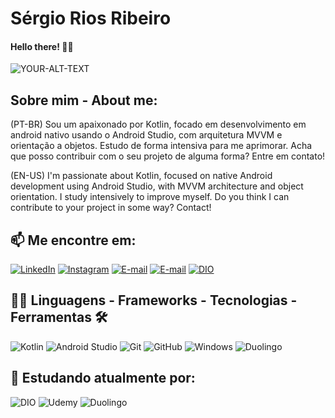 
# Sérgio Rios Ribeiro

#### Hello there! 👋🏻 <picture>
 <source media="(prefers-color-scheme: dark)" srcset="https://encrypted-tbn0.gstatic.com/images?q=tbn:ANd9GcTc3VBAHF9Lx_9XrS00Od3iQm0JuWZbZZjxmA&usqp=CAU">
 <source media="(prefers-color-scheme: light)" srcset="https://encrypted-tbn0.gstatic.com/images?q=tbn:ANd9GcSsTrTiOLut0QgwtxE7231afNeAYcdEc46FpX_00ZAcyuB-QveewKOBLI850nhd8cipKyw&usqp=CAU">
 <img alt="YOUR-ALT-TEXT" src="https://encrypted-tbn0.gstatic.com/images?q=tbn:ANd9GcSsTrTiOLut0QgwtxE7231afNeAYcdEc46FpX_00ZAcyuB-QveewKOBLI850nhd8cipKyw&usqp=CAU">
</picture>

##  Sobre mim - About me:

(PT-BR) Sou um apaixonado por Kotlin, focado em desenvolvimento em android nativo usando o Android Studio, com arquitetura MVVM e orientação a objetos. Estudo de forma intensiva para me aprimorar. Acha que posso contribuir com o seu projeto de alguma forma? Entre em contato!

(EN-US) I'm passionate about Kotlin, focused on native Android development using Android Studio, with MVVM architecture and object orientation. I study intensively to improve myself. Do you think I can contribute to your project in some way? Contact!

## 📫 Me encontre em:

[![LinkedIn](https://img.shields.io/badge/LinkedIn-0077B5?style=for-the-badge&logo=linkedin&logoColor=white)](https://www.linkedin.com/in/s%C3%A9rgio-rios-ribeiro-63201929b/)
[![Instagram](https://img.shields.io/badge/-Instagram-%23E4405F?style=for-the-badge&logo=instagram&logoColor=white)](https://www.instagram.com/sergioriosribeiro/)
[![E-mail](https://img.shields.io/badge/-Outlook-000?style=for-the-badge&logo=microsoft-outlook&logoColor=007BFF)](mailto:sergioriosribeiro@outlook.com)
[![E-mail](https://img.shields.io/badge/-Yahoo-FFFFFF?style=for-the-badge&logo=microsoft-outlook&logoColor=800080)](mailto:sergioriosribeiro@yahoo.com.br)
[![DIO](https://img.shields.io/badge/DIO-0077B5?style=for-the-badge&logo=DIO&logoColor=white)](https://www.dio.me/users/sergioriosribeiro)


## 👨‍💻 Linguagens - Frameworks - Tecnologias - Ferramentas 🛠

![Kotlin](https://img.shields.io/badge/Kotlin-0095D5?&style=for-the-badge&logo=kotlin&logoColor=white)
![Android Studio](https://img.shields.io/badge/Android_Studio-FFFFFF?style=for-the-badge&logo=AndroidStudio&logoColor=blue)
![Git](https://img.shields.io/badge/GIT-E44C30?style=for-the-badge&logo=git&logoColor=white)
![GitHub](https://img.shields.io/badge/GitHub-000?style=for-the-badge&logo=GitHub&logoColor=white)
![Windows](https://img.shields.io/badge/Windows-000?style=for-the-badge&logo=windows&logoColor=2CA5E0)
![Duolingo](https://img.shields.io/badge/Inglês-%234DC730.svg?style=for-the-badge&logo=Duolingo&logoColor=white)

## 🌱 Estudando atualmente por:

![DIO](https://img.shields.io/badge/Digital_Inovation_One-0077B5?style=for-the-badge&logo=DIO&logoColor=white)
![Udemy](https://img.shields.io/badge/Udemy-A435F0?style=for-the-badge&logo=Udemy&logoColor=white)
![Duolingo](https://img.shields.io/badge/Duolingo-%234DC730.svg?style=for-the-badge&logo=Duolingo&logoColor=white)
